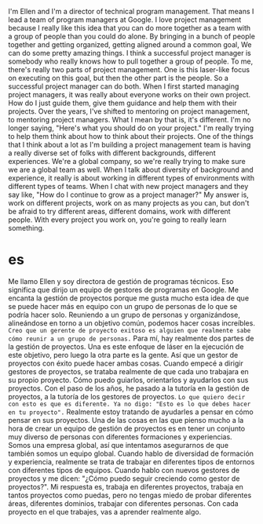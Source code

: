 I'm Ellen and I'm a director of technical program management. That means I lead a team of program managers at Google. I love project management because I really like this idea that you can do more together as a team with a group of people than you could do alone. By bringing in a bunch of people together and getting organized, getting aligned around a common goal, We can do some pretty amazing things. I think a successful project manager is somebody who really knows how to pull together a group of people. To me, there's really two parts of project management. One is this laser-like focus on executing on this goal, but then the other part is the people. So a successful project manager can do both. When I first started managing project managers, it was really about everyone works on their own project. How do I just guide them, give them guidance and help them with their projects. Over the years, I've shifted to mentoring on project management, to mentoring project managers. What I mean by that is, it's different. I'm no longer saying, "Here's what you should do on your project." I'm really trying to help them think about how to think about their projects. One of the things that I think about a lot as I'm building a project management team is having a really diverse set of folks with different backgrounds, different experiences. We're a global company, so we're really trying to make sure we are a global team as well. When I talk about diversity of background and experience, it really is about working in different types of environments with different types of teams. When I chat with new project managers and they say like, "How do I continue to grow as a project manager?" My answer is, work on different projects, work on as many projects as you can, but don't be afraid to try different areas, different domains, work with different people. With every project you work on, you're going to really learn something.

# es

Me llamo Ellen y soy directora de gestión de programas técnicos. Eso significa que dirijo un equipo de gestores de programas en Google. Me encanta la gestión de proyectos porque me gusta mucho esta idea de que se puede hacer más en equipo con un grupo de personas de lo que se podría hacer solo. Reuniendo a un grupo de personas y organizándose, alineándose en torno a un objetivo común, podemos hacer cosas increíbles. `Creo que un gerente de proyecto exitoso es alguien que realmente sabe cómo reunir a un grupo de personas.` Para mí, hay realmente dos partes de la gestión de proyectos. Una es este enfoque de láser en la ejecución de este objetivo, pero luego la otra parte es la gente. Así que un gestor de proyectos con éxito puede hacer ambas cosas. Cuando empecé a dirigir gestores de proyectos, se trataba realmente de que cada uno trabajara en su propio proyecto. Cómo puedo guiarlos, orientarlos y ayudarlos con sus proyectos. Con el paso de los años, he pasado a la tutoría en la gestión de proyectos, a la tutoría de los gestores de proyectos. `Lo que quiero decir con esto es que es diferente. Ya no digo: "Esto es lo que debes hacer en tu proyecto".` Realmente estoy tratando de ayudarles a pensar en cómo pensar en sus proyectos. Una de las cosas en las que pienso mucho a la hora de crear un equipo de gestión de proyectos es en tener un conjunto muy diverso de personas con diferentes formaciones y experiencias. Somos una empresa global, así que intentamos asegurarnos de que también somos un equipo global. Cuando hablo de diversidad de formación y experiencia, realmente se trata de trabajar en diferentes tipos de entornos con diferentes tipos de equipos. Cuando hablo con nuevos gestores de proyectos y me dicen: "¿Cómo puedo seguir creciendo como gestor de proyectos?". Mi respuesta es, trabaja en diferentes proyectos, trabaja en tantos proyectos como puedas, pero no tengas miedo de probar diferentes áreas, diferentes dominios, trabajar con diferentes personas. Con cada proyecto en el que trabajes, vas a aprender realmente algo.
